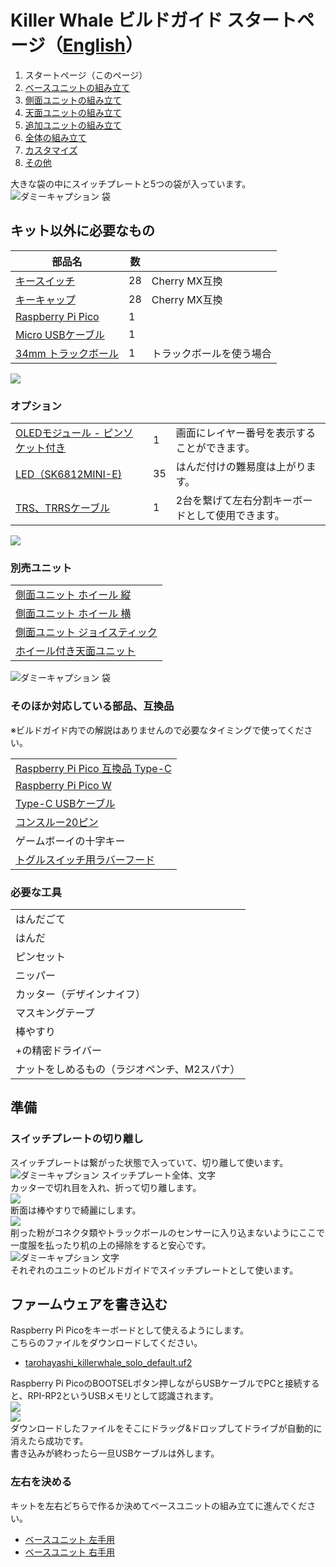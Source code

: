 # Killer Whale ビルドガイド スタートページ（[English](README_EN.md)）

1. スタートページ（このページ）
2. [ベースユニットの組み立て](右手用/2_ベースユニット.md)
3. [側面ユニットの組み立て](右手用/3_側面ユニット_トラックボール.md)
4. [天面ユニットの組み立て](右手用/4_天面ユニット.md)
5. [追加ユニットの組み立て](右手用/5_追加ユニット.md)
6. [全体の組み立て](右手用/6_全体の組み立て.md)
7. [カスタマイズ](右手用/7_カスタマイズ.md)
8. [その他](右手用/8_その他.md)

大きな袋の中にスイッチプレートと5つの袋が入っています。  
![ダミーキャプション 袋](img/IMG_.jpeg)     

## キット以外に必要なもの
|部品名|数||
|-|-|-|
|[キースイッチ](https://shop.yushakobo.jp/collections/all-switches)|28|Cherry MX互換|
|[キーキャップ](https://shop.yushakobo.jp/collections/keycaps)|28|Cherry MX互換|
|[Raspberry Pi Pico](https://shop.yushakobo.jp/products/raspberry-pi-pico)|1||
|[Micro USBケーブル](https://shop.yushakobo.jp/products/usb-cable-micro-b-0-8m)|1||
|[34mm トラックボール](https://www.amazon.co.jp/gp/product/B07BDGSX5X)|1|トラックボールを使う場合|

![](img/IMG_4615.jpeg)    
### オプション
<table>
    <tr>
      <td><a href="https://shop.yushakobo.jp/products/oled">OLEDモジュール - ピンソケット付き</a></td> 
      <td>1</td>
      <td>画面にレイヤー番号を表示することができます。  </td>
    </tr>
    <tr>
      <td><a href="https://shop.yushakobo.jp/products/sk6812mini-e-10">LED（SK6812MINI-E)</a></td>
      <td>35</td>
      <td>はんだ付けの難易度は上がります。  </td>
    </tr>
    <tr>
      <td><a href="https://shop.yushakobo.jp/products/trrs_cable">TRS、TRRSケーブル</a></td>
       <td>1</td>
      <td>2台を繋げて左右分割キーボードとして使用できます。  </td>
    </tr>
 </table>

![](img/IMG_4630.jpg)    
### 別売ユニット
<table>
    <tr>
      <td><a href="">側面ユニット ホイール 縦</a></td> 
    </tr>
    <tr>
      <td><a href="">側面ユニット ホイール 横</a></td>
    </tr>
    <tr>
      <td><a href="">側面ユニット ジョイスティック</a></td>
    </tr>
    <tr>
      <td><a href="">ホイール付き天面ユニット</a></td>
    </tr>
 </table>

![ダミーキャプション 袋](img/IMG_.jpeg)     
### そのほか対応している部品、互換品
※ビルドガイド内での解説はありませんので必要なタイミングで使ってください。  
<table>
    <tr>
      <td><a href="https://shop.yushakobo.jp/products/7532">Raspberry Pi Pico 互換品 Type-C</a></td>
    </tr>
    <tr>
      <td><a href="https://shop.yushakobo.jp/products/7497">Raspberry Pi Pico W</a></td>
    </tr>
    <tr>
      <td><a href="https://shop.yushakobo.jp/products/7497">Type-C USBケーブル</a></td>
    </tr>
    <tr>
      <td><a href="https://shop.yushakobo.jp/products/31?variant=40815840067745">コンスルー20ピン</a></td>
    </tr>
    <tr>
      <td>ゲームボーイの十字キー</td>
    </tr>
    <tr>
      <td><a href="https://akizukidenshi.com/catalog/g/gP-12718/">トグルスイッチ用ラバーフード</a></td>
    </tr>
 </table>

### 必要な工具
<table>
    <tr>
      <td>はんだごて</td>
    </tr>
    <tr>
      <td>はんだ</td>
    </tr>
    <tr>
      <td>ピンセット</td>
    </tr>
    <tr>
      <td>ニッパー</td>
    </tr>
    <tr>
      <td>カッター（デザインナイフ）</td>
    </tr>
    <tr>
      <td>マスキングテープ</td>
    </tr>
    <tr>
      <td>棒やすり</td>
    </tr>
    <tr>
      <td>+の精密ドライバー</td>
    </tr>
    <tr>
      <td>ナットをしめるもの（ラジオペンチ、M2スパナ）</td>
    </tr>
 </table>

## 準備
### スイッチプレートの切り離し
スイッチプレートは繋がった状態で入っていて、切り離して使います。  
![ダミーキャプション スイッチプレート全体、文字](img/IMG_.jpeg)    
カッターで切れ目を入れ、折って切り離します。  
![](img/IMG_4649.jpeg)    
断面は棒やすりで綺麗にします。  
![](img/IMG_4681.jpeg)    
削った粉がコネクタ類やトラックボールのセンサーに入り込まないようにここで一度服を払ったり机の上の掃除をすると安心です。  
![ダミーキャプション 文字](img/IMG_.jpeg)    
それぞれのユニットのビルドガイドでスイッチプレートとして使います。  

## ファームウェアを書き込む
Raspberry Pi Picoをキーボードとして使えるようにします。  
こちらのファイルをダウンロードしてください。    
- [tarohayashi_killerwhale_solo_default.uf2
](https://github.com/Taro-Hayashi/KillerWhale/releases/download/0.21.3.1/tarohayashi_killerwhale_solo_default.uf2)

Raspberry Pi PicoのBOOTSELボタン押しながらUSBケーブルでPCと接続すると、RPI-RP2というUSBメモリとして認識されます。    
![](img/IMG_4689.jpg)     
![](img/rpi.jpg)     
ダウンロードしたファイルをそこにドラッグ&ドロップしてドライブが自動的に消えたら成功です。    
書き込みが終わったら一旦USBケーブルは外します。    

### 左右を決める
キットを左右どちらで作るか決めてベースユニットの組み立てに進んでください。  
- [ベースユニット 左手用](左手用/2_ベースユニット.md)
- [ベースユニット 右手用](右手用/2_ベースユニット.md)



